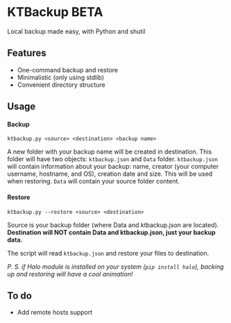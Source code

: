 # KTBackup BETA
Local backup made easy, with Python and shutil

## Features
- One-command backup and restore
- Minimalistic (only using stdlib)
- Convenient directory structure

## Usage
#### Backup
```ktbackup.py <source> <destination> <backup name>```

A new folder with your backup name will be created in destination.
This folder will have two objects: `ktbackup.json` and `Data` folder.
`ktbackup.json` will contain information about your backup: name, creator (your computer username, hostname, and OS), creation date and size. This will be used when restoring.
`Data` will contain your source folder content.

#### Restore
```ktbackup.py --restore <source> <destination>```

Source is your backup folder (where Data and ktbackup.json are located).
**Destination will NOT contain Data and ktbackup.json, just your backup data.**

The script will read `ktbackup.json` and restore your files to destination.

*P. S. if Halo module is installed on your system (```pip install halo```), backing up and restoring will have a cool animation!*

## To do
- Add remote hosts support
